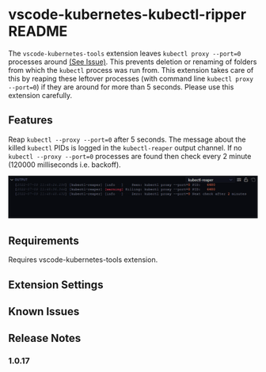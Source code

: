 # vscode-kubernetes-kubectl-ripper README

The ```vscode-kubernetes-tools``` extension leaves ```kubectl proxy --port=0``` processes around [(See Issue)](https://github.com/vscode-kubernetes-tools/vscode-kubernetes-tools/issues/997). This prevents deletion or renaming of folders from which the ```kubectl``` process was run from. This extension takes care of this by reaping these leftover processes (with command line ```kubectl proxy --port=0```) if they are around for more than 5 seconds. Please use this extension carefully.

## Features

Reap ```kubectl --proxy --port=0``` after 5 seconds. The message about the killed ```kubectl``` PIDs is logged in the ```kubectl-reaper``` output channel. If no ```kubectl --proxy --port=0``` processes are found then check every 2 minute (120000 milliseconds i.e. backoff).

![Output channel](images/kubectl-reaper-output-channel.png)

## Requirements

Requires vscode-kubernetes-tools extension.

## Extension Settings


## Known Issues


## Release Notes


### 1.0.17

